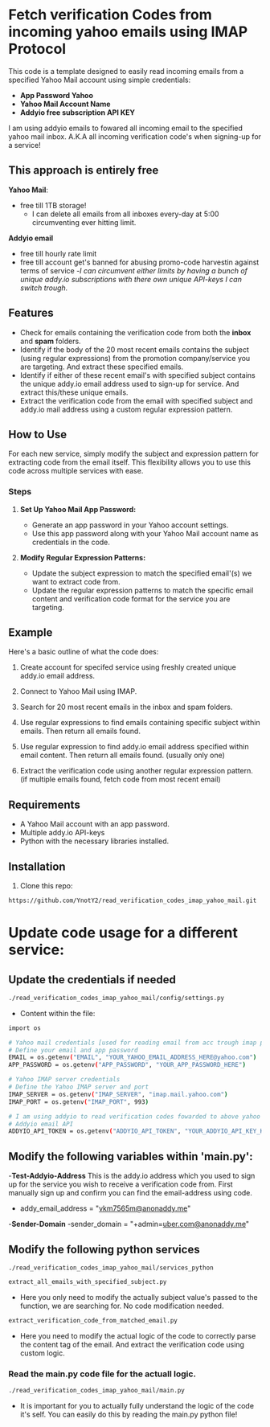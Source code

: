 # Fetch verification Codes from incoming yahoo emails using IMAP Protocol
This code is a template designed to easily read incoming emails from a specified Yahoo Mail account using simple credentials:

- **App Password Yahoo**
- **Yahoo Mail Account Name**
- **Addyio free subscription API KEY**

I am using addyio emails to fowared all incoming email to the specified yahoo mail inbox. A.K.A all incoming verification code's when signing-up for a service! 

## This approach is entirely free 
**Yahoo Mail**: 
- free till 1TB storage!
	+ I can delete all emails from all inboxes every-day at 5:00 circumventing ever hitting limit.

**Addyio email**
- free till hourly rate limit 
- free till account get's banned for abusing promo-code harvestin against terms of service 
	-*I can circumvent either limits by having a bunch of unique addy.io subscriptions with there own unique API-keys I can switch trough.*


## Features
- Check for emails containing the verification code from both the **inbox** and **spam** folders.
- Identify if the body of the 20 most recent emails contains the subject (using regular expressions) from the promotion company/service you are targeting. And extract these specified emails.
- Identify if either of these recent email's with specified subject contains the unique addy.io email address used to sign-up for service. And extract this/these unique emails. 
- Extract the verification code from the email with specified subject and addy.io mail address using a custom regular expression pattern.

## How to Use
For each new service, simply modify the subject and expression pattern for extracting code from the email itself. This flexibility allows you to use this code across multiple services with ease.

### Steps
1. **Set Up Yahoo Mail App Password:**
   - Generate an app password in your Yahoo account settings.
   - Use this app password along with your Yahoo Mail account name as credentials in the code.

2. **Modify Regular Expression Patterns:**
   - Update the subject expression to match the specified email'(s) we want to extract code from.
   - Update the regular expression patterns to match the specific email content and verification code format for the service you are targeting.

## Example

Here's a basic outline of what the code does:

1. Create account for specifed service using freshly created unique addy.io email address.

2. Connect to Yahoo Mail using IMAP.
3. Search for 20 most recent emails in the inbox and spam folders.
4. Use regular expressions to find emails containing specific subject within emails. Then return all emails found.
5. Use regular expression to find addy.io email address specified within email content. Then return all emails found. (usually only one)
6. Extract the verification code using another regular expression pattern. (if multiple emails found, fetch code from most recent email)

## Requirements
- A Yahoo Mail account with an app password.
- Multiple addy.io API-keys
- Python with the necessary libraries installed.

## Installation
1. Clone this repo:
```sh
https://github.com/YnotY2/read_verification_codes_imap_yahoo_mail.git
```

# Update code usage for a different service:

## Update the credentials if needed 

```sh
./read_verification_codes_imap_yahoo_mail/config/settings.py
```

- Content within the file: 
```sh
import os

# Yahoo mail credentials [used for reading email from acc trough imap protocol]
# Define your email and app password
EMAIL = os.getenv("EMAIL", "YOUR_YAHOO_EMAIL_ADDRESS_HERE@yahoo.com")
APP_PASSWORD = os.getenv("APP_PASSWORD", "YOUR_APP_PASSWORD_HERE")

# Yahoo IMAP server credentials
# Define the Yahoo IMAP server and port
IMAP_SERVER = os.getenv("IMAP_SERVER", "imap.mail.yahoo.com")
IMAP_PORT = os.getenv("IMAP_PORT", 993)

# I am using addyio to read verification codes fowarded to above yahoo account :D
# Addyio email API
ADDYIO_API_TOKEN = os.getenv("ADDYIO_API_TOKEN", "YOUR_ADDYIO_API_KEY_HERE")
```
## Modify the following variables within 'main.py':

-**Test-Addyio-Address**
This is the addy.io address which you used to sign up for the service you wish to receive 
a verification code from. First manually sign up and confirm you can find the email-address using code.

  - addy_email_address = "vkm7565m@anonaddy.me"

    
-**Sender-Domain**
  -sender_domain = "+admin=uber.com@anonaddy.me"


## Modify the following python services
```ssh
./read_verification_codes_imap_yahoo_mail/services_python
```

```sh
extract_all_emails_with_specified_subject.py
```
- Here you only need to modify the actually subject value's passed to the function, we are searching for. No code modification needed. 

```sh
extract_verification_code_from_matched_email.py
```
- Here you need to modify the actual logic of the code to correctly parse the content tag of the email. And extract the verification code using custom logic. 

### Read the main.py code file for the actuall logic. 

```sh
./read_verification_codes_imap_yahoo_mail/main.py
```
- It is important for you to actually fully understand the logic of the code it's self. You can easily do this by reading the main.py python file!


